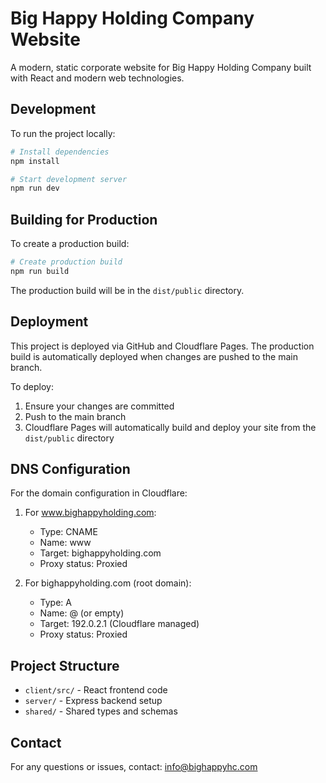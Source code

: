 # Big Happy Holding Company Website

A modern, static corporate website for Big Happy Holding Company built with React and modern web technologies.

## Development

To run the project locally:

```bash
# Install dependencies
npm install

# Start development server
npm run dev
```

## Building for Production

To create a production build:

```bash
# Create production build
npm run build
```

The production build will be in the `dist/public` directory.

## Deployment

This project is deployed via GitHub and Cloudflare Pages. The production build is automatically deployed when changes are pushed to the main branch.

To deploy:

1. Ensure your changes are committed
2. Push to the main branch
3. Cloudflare Pages will automatically build and deploy your site from the `dist/public` directory

## DNS Configuration

For the domain configuration in Cloudflare:

1. For www.bighappyholding.com:
   - Type: CNAME
   - Name: www
   - Target: bighappyholding.com
   - Proxy status: Proxied

2. For bighappyholding.com (root domain):
   - Type: A
   - Name: @ (or empty)
   - Target: 192.0.2.1 (Cloudflare managed)
   - Proxy status: Proxied

## Project Structure

- `client/src/` - React frontend code
- `server/` - Express backend setup
- `shared/` - Shared types and schemas

## Contact

For any questions or issues, contact: info@bighappyhc.com